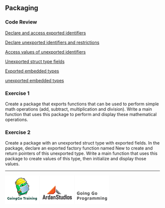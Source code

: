 ## Packaging

### Code Review

[Declare and access exported identifiers](example1/example1.go)

[Declare unexported identifiers and restrictions](example2/example2.go)

[Access values of unexported identifiers](example3/example3.go)

[Unexported struct type fields](example4/example4.go)

[Exported embedded types](example5/example5.go)

[unexported embedded types](example6/example6.go)

### Exercise 1
Create a package that exports functions that can be used to perform simple math operations (add, subtract, multiplication and division). Write a main function that uses this package to perform and display these mathematical operations. 

### Exercise 2
Create a package with an unexported struct type with exported fields. In the package, declare an exported factory function named New to create and return pointers of this unexported type. Write a main function that uses this package to create values of this type, then initialize and display those values.

___
[![GoingGo Training](../00-slides/images/ggt_logo.png)](http://www.goinggotraining.net)
[![Ardan Studios](../00-slides/images/ardan_logo.png)](http://www.ardanstudios.com)
[![GoingGo Blog](../00-slides/images/ggb_logo.png)](http://www.goinggo.net)